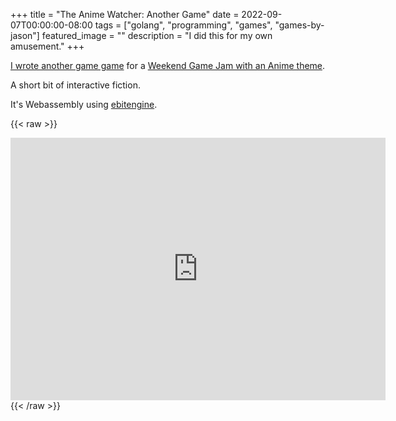 +++
title =  "The Anime Watcher: Another Game"
date = 2022-09-07T00:00:00-08:00
tags = ["golang", "programming", "games", "games-by-jason"]
featured_image = ""
description = "I did this for my own amusement."
+++

[I wrote another game game](https://jasonbot.itch.io/anime-watcher) for a [Weekend Game Jam with an Anime theme](https://itch.io/jam/mini-jam-114-anime).

A short bit of interactive fiction.

It's Webassembly using [ebitengine](https://ebiten.org/).

{{< raw >}}

<iframe src="https://itch.io/embed-upload/6466103?color=161616" allowfullscreen="" width="600" height="420" frameborder="0"><a href="https://jasonbot.itch.io/anime-watcher">Play The Anime Watcher on itch.io</a></iframe>
{{< /raw >}}
